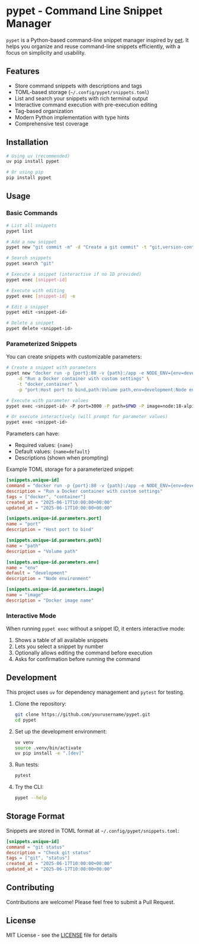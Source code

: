 # pypet - Command Line Snippet Manager

`pypet` is a Python-based command-line snippet manager inspired by [pet](https://github.com/knqyf263/pet). It helps you organize and reuse command-line snippets efficiently, with a focus on simplicity and usability.

## Features

- Store command snippets with descriptions and tags
- TOML-based storage (`~/.config/pypet/snippets.toml`)
- List and search your snippets with rich terminal output
- Interactive command execution with pre-execution editing
- Tag-based organization
- Modern Python implementation with type hints
- Comprehensive test coverage

## Installation

```bash
# Using uv (recommended)
uv pip install pypet

# Or using pip
pip install pypet
```

## Usage

### Basic Commands

```bash
# List all snippets
pypet list

# Add a new snippet
pypet new "git commit -m" -d "Create a git commit" -t "git,version-control"

# Search snippets
pypet search "git"

# Execute a snippet (interactive if no ID provided)
pypet exec [snippet-id]

# Execute with editing
pypet exec [snippet-id] -e

# Edit a snippet
pypet edit <snippet-id>

# Delete a snippet
pypet delete <snippet-id>
```

### Parameterized Snippets

You can create snippets with customizable parameters:

```bash
# Create a snippet with parameters
pypet new "docker run -p {port}:80 -v {path}:/app -e NODE_ENV={env=development} {image}" \
    -d "Run a Docker container with custom settings" \
    -t "docker,container" \
    -p "port:Host port to bind,path:Volume path,env=development:Node environment,image:Docker image name"

# Execute with parameter values
pypet exec <snippet-id> -P port=3000 -P path=$PWD -P image=node:18-alpine

# Or execute interactively (will prompt for parameter values)
pypet exec <snippet-id>
```

Parameters can have:

- Required values: `{name}`
- Default values: `{name=default}`
- Descriptions (shown when prompting)

Example TOML storage for a parameterized snippet:

```toml
[snippets.unique-id]
command = "docker run -p {port}:80 -v {path}:/app -e NODE_ENV={env=development} {image}"
description = "Run a Docker container with custom settings"
tags = ["docker", "container"]
created_at = "2025-06-17T10:00:00+00:00"
updated_at = "2025-06-17T10:00:00+00:00"

[snippets.unique-id.parameters.port]
name = "port"
description = "Host port to bind"

[snippets.unique-id.parameters.path]
name = "path"
description = "Volume path"

[snippets.unique-id.parameters.env]
name = "env"
default = "development"
description = "Node environment"

[snippets.unique-id.parameters.image]
name = "image"
description = "Docker image name"
```

### Interactive Mode

When running `pypet exec` without a snippet ID, it enters interactive mode:

1. Shows a table of all available snippets
2. Lets you select a snippet by number
3. Optionally allows editing the command before execution
4. Asks for confirmation before running the command

## Development

This project uses `uv` for dependency management and `pytest` for testing.

1. Clone the repository:

   ```bash
   git clone https://github.com/yourusername/pypet.git
   cd pypet
   ```

2. Set up the development environment:

   ```bash
   uv venv
   source .venv/bin/activate
   uv pip install -e ".[dev]"
   ```

3. Run tests:

   ```bash
   pytest
   ```

4. Try the CLI:

   ```bash
   pypet --help
   ```

## Storage Format

Snippets are stored in TOML format at `~/.config/pypet/snippets.toml`:

```toml
[snippets.unique-id]
command = "git status"
description = "Check git status"
tags = ["git", "status"]
created_at = "2025-06-17T10:00:00+00:00"
updated_at = "2025-06-17T10:00:00+00:00"
```

## Contributing

Contributions are welcome! Please feel free to submit a Pull Request.

## License

MIT License - see the [LICENSE](LICENSE) file for details
